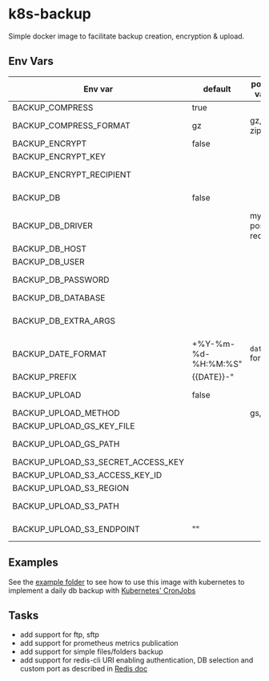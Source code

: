 # k8s-backup

Simple docker image to facilitate backup creation, encryption & upload.

## Env Vars

| Env var                   | default             | possible values | description |
|---------------------------| --------------------| ----------------| ----------------------|
| BACKUP_COMPRESS                    | true                |                        | compress backup files |
| BACKUP_COMPRESS_FORMAT             | gz                  |    gz, bz2, zip        | compression format |
| BACKUP_ENCRYPT                     | false               |                        | encrypt the backup files |
| BACKUP_ENCRYPT_KEY                 |                     |                        | valid pgp public key |
| BACKUP_ENCRYPT_RECIPIENT           |                     |                        | email address associated with the public key |
| BACKUP_DB                          | false               |                        | export and backup a database |
| BACKUP_DB_DRIVER                   |                     | mysql, postgres, redis | database engine |
| BACKUP_DB_HOST                     |                     |                        | db hostname |
| BACKUP_DB_USER                     |                     |                        | db user; TODO for redis |
| BACKUP_DB_PASSWORD                 |                     |                        | db password; TODO for redis |
| BACKUP_DB_DATABASE                 |                     |                        | db name; TODO for redis |
| BACKUP_DB_EXTRA_ARGS               |                     |                        | extra args to provide to pg_dump/mysqldump/redis-cli |
| BACKUP_DATE_FORMAT                 | +%Y-%m-%d-%H:%M:%S" |   `date` format        | format to use for dates |
| BACKUP_PREFIX                      | {{DATE}}-"          |                        | prefix to use for backup files |
| BACKUP_UPLOAD                      | false               |                        | upload the backups somewhere |
| BACKUP_UPLOAD_METHOD               |                     |          gs, s3        | type of destination |
| BACKUP_UPLOAD_GS_KEY_FILE          |                     |                        | path to gcloud key | |
| BACKUP_UPLOAD_GS_PATH              |                     |                        | destination path (gs://bucket/subfolder/) |
| BACKUP_UPLOAD_S3_SECRET_ACCESS_KEY |                     |                        | secret key for S3 |
| BACKUP_UPLOAD_S3_ACCESS_KEY_ID     |                     |                        | access key for S3 |
| BACKUP_UPLOAD_S3_REGION            |                     |                        | AWS region for S3 |
| BACKUP_UPLOAD_S3_PATH              |                     |                        | S3 path to store the backup into |
| BACKUP_UPLOAD_S3_ENDPOINT          | ""                  |                        | S3 endpoint, __ONLY__ for not AWS |

## Examples

See the [example folder](https://github.com/Quadrabee/k8s-backup/tree/master/examples/kubernetes) to see how to use this image with kubernetes to implement a daily db backup with [Kubernetes' CronJobs](https://kubernetes.io/docs/concepts/workloads/controllers/cron-jobs/)

## Tasks

- add support for ftp, sftp
- add support for prometheus metrics publication
- add support for simple files/folders backup
- add support for redis-cli URI enabling authentication, DB selection and custom port as described in [Redis doc](https://redis.io/docs/connect/cli/#host-port-password-and-database)
